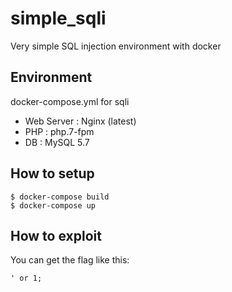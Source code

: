 # simple_sqli

Very simple SQL injection environment with docker

## Environment

docker-compose.yml for sqli

- Web Server : Nginx (latest)
- PHP : php.7-fpm
- DB : MySQL 5.7

## How to setup

```
$ docker-compose build
$ docker-compose up
```

## How to exploit

You can get the flag like this:

```
' or 1;
```